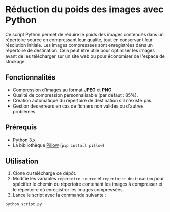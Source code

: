 # Réduction du poids des images avec Python

Ce script Python permet de réduire le poids des images contenues dans un répertoire source en compressant leur qualité, tout en conservant leur résolution initiale. Les images compressées sont enregistrées dans un répertoire de destination. Cela peut être utile pour optimiser les images avant de les télécharger sur un site web ou pour économiser de l'espace de stockage.

## Fonctionnalités

- Compression d'images au format **JPEG** et **PNG**.
- Qualité de compression personnalisable (par défaut : 85%).
- Création automatique du répertoire de destination s'il n'existe pas.
- Gestion des erreurs en cas de fichiers non valides ou d'autres problèmes.

## Prérequis

- Python 3.x
- La bibliothèque [Pillow](https://pillow.readthedocs.io/) (`pip install pillow`)

## Utilisation

1. Clone ou télécharge ce dépôt.
2. Modifie les variables `repertoire_source` et `repertoire_destination` pour spécifier le chemin du répertoire contenant les images à compresser et le répertoire où enregistrer les images compressées.
3. Lance le script avec la commande suivante :

```bash
python script.py
